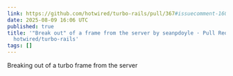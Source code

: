 ```yaml
---
link: https://github.com/hotwired/turbo-rails/pull/367#issuecomment-1601733561
date: 2025-08-09 16:06 UTC
published: true
title: '"Break out" of a frame from the server by seanpdoyle · Pull Request #367 ·
  hotwired/turbo-rails'
tags: []
---
```


Breaking out of a turbo frame from the server
